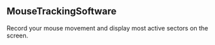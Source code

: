 ## MouseTrackingSoftware

Record your mouse movement and display most active sectors on the screen.
